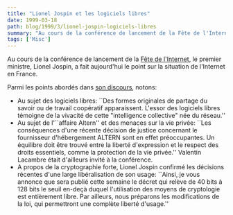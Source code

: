 ```yaml
---
title: "Lionel Jospin et les logiciels libres"
date: 1999-03-18
path: blog/1999/3/lionel-jospin-logiciels-libres
summary: "Au cours de la conférence de lancement de la Fête de l'Internet, le premier ministre, Lionel Jospin, a fait aujourd'hui le point sur la situation de l'Internet en France."
tags: ['Misc']
---
```


<P>
Au cours de la conférence de lancement de la <A HREF="http://www.fete-internet.asso.fr/">Fête de l'Internet</A>, le
premier ministre, Lionel Jospin, a fait aujourd'hui le point sur la
situation de l'Internet en France.
</P>

<P>
Parmi les points abordés dans <A HREF="http://www.premier-ministre.gouv.fr/PM/D170399.HTM">son
discours</A>, notons:
</P>

<UL>

<LI>Au sujet des logiciels libres:
``Des formes originales de partage du savoir ou de travail coopératif
apparaissent.  L'essor des logiciels libres témoigne de la vivacité de
cette "intelligence collective" née du réseau.''
<LI>Au sujet de l'``affaire Altern'' et des menaces sur la vie privée:
``Les conséquences d'une récente décision de justice concernant
le fournisseur d'hébergement ALTERN sont en effet préoccupantes.
Un équilibre doit être trouvé entre la liberté d'expression et le
respect des droits essentiels, comme la protection de la vie privée.''
Valentin Lacambre était d'ailleurs invité à la conférence.
<LI>A propos de la cryptographie forte, Lionel Jospin  confirmé
les décisions récentes d'une large libéralisation de son usage:
``Ainsi, je vous annonce que sera publié cette semaine le décret qui relève
de 40 bits à 128 bits le seuil en-deçà duquel l'utilisation des moyens
de cryptologie est entièrement libre. Par ailleurs, nous préparons les
modifications de la loi, qui permettront une complète liberté d'usage.''
</UL>


